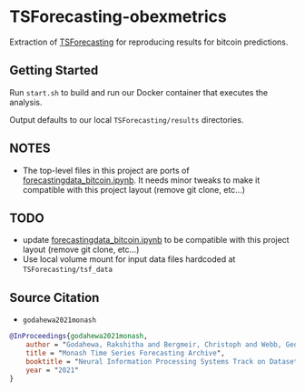 # TSForecasting-obexmetrics

Extraction of [TSForecasting](https://github.com/rakshitha123/TSForecasting) for reproducing results for bitcoin predictions.

## Getting Started

Run `start.sh` to build and run our Docker container that executes the analysis.  

Output defaults to our local `TSForecasting/results` directories.

## NOTES

- The top-level files in this project are ports of [forecastingdata_bitcoin.ipynb](forecastingdata_bitcoin.ipynb). It needs minor tweaks to make it compatible with this project layout (remove git clone, etc...)

## TODO

- update [forecastingdata_bitcoin.ipynb](forecastingdata_bitcoin.ipynb) to be compatible with this project layout (remove git clone, etc...)
- Use local volume mount for input data files hardcoded at `TSForecasting/tsf_data`

## Source Citation

- `godahewa2021monash`
```bibtex
@InProceedings{godahewa2021monash,
    author = "Godahewa, Rakshitha and Bergmeir, Christoph and Webb, Geoffrey I. and Hyndman, Rob J. and Montero-Manso, Pablo",
    title = "Monash Time Series Forecasting Archive",
    booktitle = "Neural Information Processing Systems Track on Datasets and Benchmarks",
    year = "2021"
}
```
